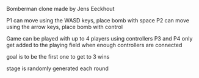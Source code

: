 Bomberman clone made by Jens Eeckhout

P1 can move using the WASD keys, place bomb with space
P2 can move using the arrow keys, place bomb with control

Game can be played with up to 4 players using controllers
P3 and P4 only get added to the playing field when enough controllers are connected

goal is to be the first one to get to 3 wins

stage is randomly generated each round
